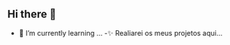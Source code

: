 ## Hi there 👋
- 🌱 I’m currently learning ...
-✨ Realiarei os meus projetos aqui...
 
<!--
**1091232726/1091232726** is a c_special_ ✨ repository because its `README.md` (this file) appears on your GitHub profile.

Here are some ideas to get you started:

- 🔭 I’m currently working on ...
cc 👯 I’m looking to collaborate on ...
- 🤔 I’m looking for help with ...
- 💬 Ask me about ...
- 📫 How to reach me: ...
- 😄 Pronouns: ...
- ⚡ Fun fact: ...
-->
